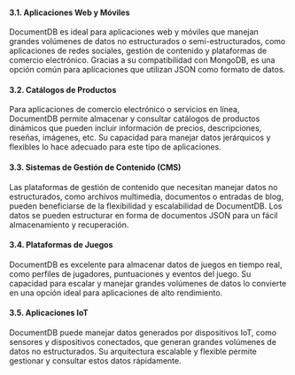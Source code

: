 #### 3.1. **Aplicaciones Web y Móviles**

DocumentDB es ideal para aplicaciones web y móviles que manejan grandes volúmenes de datos no estructurados o semi-estructurados, como aplicaciones de redes sociales, gestión de contenido y plataformas de comercio electrónico. Gracias a su compatibilidad con MongoDB, es una opción común para aplicaciones que utilizan JSON como formato de datos.

#### 3.2. **Catálogos de Productos**

Para aplicaciones de comercio electrónico o servicios en línea, DocumentDB permite almacenar y consultar catálogos de productos dinámicos que pueden incluir información de precios, descripciones, reseñas, imágenes, etc. Su capacidad para manejar datos jerárquicos y flexibles lo hace adecuado para este tipo de aplicaciones.

#### 3.3. **Sistemas de Gestión de Contenido (CMS)**

Las plataformas de gestión de contenido que necesitan manejar datos no estructurados, como archivos multimedia, documentos o entradas de blog, pueden beneficiarse de la flexibilidad y escalabilidad de DocumentDB. Los datos se pueden estructurar en forma de documentos JSON para un fácil almacenamiento y recuperación.

#### 3.4. **Plataformas de Juegos**

DocumentDB es excelente para almacenar datos de juegos en tiempo real, como perfiles de jugadores, puntuaciones y eventos del juego. Su capacidad para escalar y manejar grandes volúmenes de datos lo convierte en una opción ideal para aplicaciones de alto rendimiento.

#### 3.5. **Aplicaciones IoT**

DocumentDB puede manejar datos generados por dispositivos IoT, como sensores y dispositivos conectados, que generan grandes volúmenes de datos no estructurados. Su arquitectura escalable y flexible permite gestionar y consultar estos datos rápidamente.